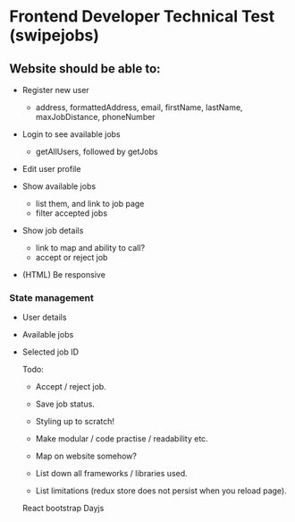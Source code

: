 
# Frontend Developer Technical Test (swipejobs)

## Website should be able to:

- Register new user
  - address, formattedAddress, email, firstName, lastName, maxJobDistance, phoneNumber

- Login to see available jobs 
  - getAllUsers, followed by getJobs

- Edit user profile

- Show available jobs 
  - list them, and link to job page
  - filter accepted jobs

- Show job details
  - link to map and ability to call?
  - accept or reject job

 - (HTML) Be responsive

### State management

- User details
- Available jobs
- Selected job ID

  Todo:
  - Accept / reject job. 
  - Save job status.
  - Styling up to scratch!
  - Make modular / code practise / readability etc.
  - Map on website somehow?

  - List down all frameworks / libraries used.
  - List limitations (redux store does not persist when you reload page).

  React bootstrap
  Dayjs